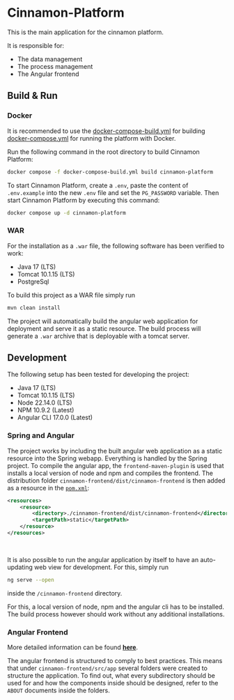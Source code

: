 # Cinnamon-Platform

This is the main application for the cinnamon platform. 

It is responsible for:
- The data management
- The process management
- The Angular frontend

## Build & Run

### Docker

It is recommended to use the [docker-compose-build.yml](../docker-compose-build.yml) for building [docker-compose.yml](../docker-compose.yml) for running the platform with Docker.

Run the following command in the root directory to build Cinnamon Platform:
```sh
docker compose -f docker-compose-build.yml build cinnamon-platform 
```

To start Cinnamon Platform, create a `.env`, paste the content of `.env.example` into the new `.env` file and set the `PG_PASSWORD` variable.
Then start Cinnamon Platform by executing this command:
```sh
docker compose up -d cinnamon-platform
```

### WAR

For the installation as a `.war` file, the following software has been verified to work:
- Java 17 (LTS)
- Tomcat 10.1.15 (LTS)
- PostgreSql

To build this project as a WAR file simply run

```bash
mvn clean install
```

The project will automatically build the angular web application for deployment and serve it as a static resource. 
The build process will generate a `.war` archive that is deployable with a tomcat server.


## Development
The following setup has been tested for developing the project:
- Java 17 (LTS)
- Tomcat 10.1.15 (LTS)
- Node 22.14.0 (LTS)
- NPM 10.9.2 (Latest)
- Angular CLI 17.0.0 (Latest)

### Spring and Angular
The project works by including the built angular web application as a static resource into the Spring webapp. 
Everything is handled by the Spring project. To compile the angular app, the `frontend-maven-plugin` is used that installs a local version of node and npm and compiles the frontend. The distribution folder `cinnamon-frontend/dist/cinnamon-frontend` is then added as a resource in the [`pom.xml`](pom.xml):
```xml
<resources>
    <resource>
        <directory>./cinnamon-frontend/dist/cinnamon-frontend</directory>
        <targetPath>static</targetPath>
    </resource>
</resources>
```

<br/>

It is also possible to run the angular application by itself to have an auto-updating web view for development. For this, simply run

```bash
ng serve --open
```

inside the `/cinnamon-frontend` directory.

For this, a local version of node, npm and the angular cli has to be installed. The build process however should work without any additional installations.

### Angular Frontend
More detailed information can be found [**here**](https://ki-aim.github.io/cinnamon-docs/contribution/platform).

The angular frontend is structured to comply to best practices. This means that under `cinnamon-frontend/src/app` several folders were created to structure the application. To find out, what every subdirectory should be used for and how the components inside should be designed, refer to the `ABOUT` documents inside the folders.
